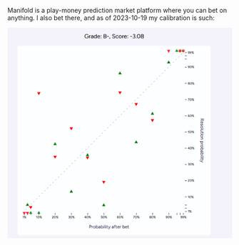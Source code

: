 Manifold is a play-money prediction market platform where you can bet on anything. I also bet there, and as of 2023-10-19 my calibration is such:

![Calibration graph: B- with score of -3.08](https://github.com/ProgramCrafter/ProgramCrafter/blob/main/manifold-calibration.png?raw=true)

